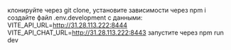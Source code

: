 клонируйте через git clone, установите зависимости через npm i
создайте файл .env.development с данными:
VITE_API_URL=http://31.28.113.222:8444
VITE_API_CHAT_URL=http://31.28.113.222:8443
запустите через npm run dev
